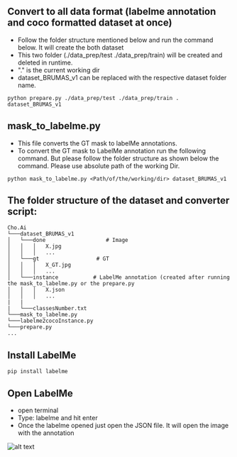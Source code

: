 ## Convert to all data format (labelme annotation and coco formatted dataset at once)

- Follow the folder structure mentioned below and run the command below. It will create the both dataset
- This two folder (./data_prep/test ./data_prep/train) will be created and deleted in runtime.
- "." is the current working dir
- dataset_BRUMAS_v1 can be replaced with the respective dataset folder name.

```
python prepare.py ./data_prep/test ./data_prep/train . dataset_BRUMAS_v1
```


## mask_to_labelme.py

- This file converts the GT mask to labelMe annotations.
- To convert the GT mask to LabelMe annotation run the following command. But please follow the folder structure as shown below the command. Please use absolute path of the working Dir.

```
python mask_to_labelme.py <Path/of/the/working/dir> dataset_BRUMAS_v1
```

## The folder structure of the dataset and converter script:

```
Cho.Ai
└───dataset_BRUMAS_v1
│   └───done                   # Image
│   │   │   X.jpg
│   │   │   ...
│   └───gt                  # GT
│   │   │   X_GT.jpg
│   │   │   ...
│   └───instance           # LabelMe annotation (created after running the mask_to_labelme.py or the prepare.py
│   │   │   X.json
│   │   │   ...
|   |   
|   └───classesNumber.txt
└───mask_to_labelme.py
└───labelme2cocoInstance.py
└───prepare.py
...
```

## Install LabelMe

```
pip install labelme
```

## Open LabelMe
- open terminal
- Type: labelme and hit enter
- Once the labelme opened just open the JSON file. It will open the image with the annotation

![alt text](https://github.com/humanize-tech/Cho.Ai/blob/main/converters/images/example_labelme.png)
